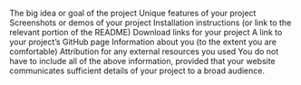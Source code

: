 The big idea or goal of the project
Unique features of your project
Screenshots or demos of your project
Installation instructions (or link to the relevant portion of the README)
Download links for your project
A link to your project’s GitHub page
Information about you (to the extent you are comfortable)
Attribution for any external resources you used
You do not have to include all of the above information, provided that your website communicates sufficient details of your project to a broad audience.
